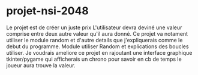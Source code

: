 # projet-nsi-2048
Le projet est de créer un juste prix
L'utilisateur devra deviné une valeur comprise entre deux autre valeur qu'il aura donné. Ce projet va notament utiliser le module random et d'autre details que j'expliquerais comme le debut du programme.
Module utiliser Random et explications des boucles utiliser.
Je voudrais ameliore ce projet en rajoutant une interface graphique tkinter/pygame qui afficherais  un chrono  pour savoir en cb de temps le joueur aura trouve la valeur.
